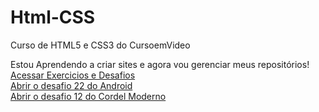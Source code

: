 # Html-CSS
 Curso de HTML5 e CSS3 do CursoemVideo

Estou Aprendendo a criar sites e agora vou gerenciar meus repositórios! <br/>
<a href="https://hebert324.github.io/html-css/"> Acessar Exercicios e Desafios </a> <br/>
<a href="https://hebert324.github.io/html-css/desafios/ex022-desafios/android.html"> Abrir o desafio 22 do Android </a> <br/>
<a href="https://hebert324.github.io/html-css/desafios/ex012-desafios/Index.html"> Abrir o desafio 12 do Cordel Moderno </a>
